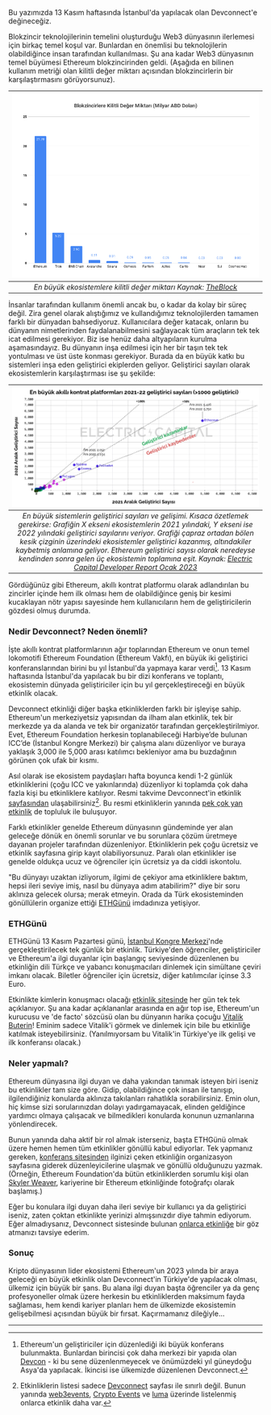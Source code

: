 Bu yazımızda 13 Kasım haftasında İstanbul'da yapılacak olan Devconnect'e değineceğiz. 

Blokzincir teknolojilerinin temelini oluşturduğu Web3 dünyasının ilerlemesi için birkaç temel koşul var. Bunlardan en önemlisi bu teknolojilerin olabildiğince insan tarafından kullanılması. Şu ana kadar Web3 dünyasının temel büyümesi Ethereum blokzincirinden geldi. (Aşağıda en bilinen kullanım metriği olan kilitli değer miktarı açısından blokzincirlerin bir karşılaştırmasını görüyorsunuz). 

| ![l1-kilitli-miktar](/assets/L1-TVL_v2.png)|
|:--:| 
| *En büyük ekosistemlere kilitli değer miktarı Kaynak: [TheBlock](https://www.theblock.co/data/decentralized-finance/total-value-locked-tvl)*|

İnsanlar tarafından kullanım önemli ancak bu, o kadar da kolay bir süreç değil. Zira genel olarak alıştığımız ve kullandığımız teknolojilerden tamamen farklı bir dünyadan bahsediyoruz. Kullanıcılara değer katacak, onların bu dünyanın nimetlerinden faydalanabilmesini sağlayacak tüm araçların tek tek icat edilmesi gerekiyor. Biz ise henüz daha altyapıların kurulma aşamasındayız. Bu dünyanın inşa edilmesi için her bir taşın tek tek yontulması ve üst üste konması gerekiyor. Burada da en büyük katkı bu sistemleri inşa eden geliştirici ekiplerden geliyor. Geliştirici sayıları olarak ekosistemlerin karşılaştırması ise şu şekilde: 

| ![gelistirici-sayilari](/assets/electric_cap_dev_report_1st_grp_2022-v231014.png)|
|:--:| 
| *En büyük sistemlerin geliştirici sayıları ve gelişimi. Kısaca özetlemek gerekirse: Grafiğin X ekseni ekosistemlerin 2021 yılındaki, Y ekseni ise 2022 yılındaki geliştirici sayılarını veriyor. Grafiği çapraz ortadan bölen kesik çizginin üzerindeki ekosistemler geliştirici kazanmış, altındakiler kaybetmiş anlamına geliyor. Ethereum geliştirici sayısı olarak  neredeyse kendinden sonra gelen üç ekosistemin toplamına eşit.  Kaynak: [Electric Capital Developer Report Ocak 2023](https://www.developerreport.com/)*|

Gördüğünüz gibi Ethereum, akıllı kontrat platformu olarak adlandırılan bu zincirler içinde hem ilk olması hem de olabildiğince geniş bir kesimi kucaklayan nötr yapısı sayesinde hem kullanıcıların hem de geliştiricilerin gözdesi olmuş durumda. 

### Nedir Devconnect? Neden önemli?
İşte akıllı kontrat platformlarının ağır toplarından Ethereum ve onun temel lokomotifi Ethereum Foundation (Ethereum Vakfı), en büyük iki geliştirici konferanslarından birini bu yıl İstanbul'da yapmaya karar verdi[^1]. 13 Kasım haftasında İstanbul'da yapılacak bu bir dizi konferans ve toplantı, ekosistemin dünyada geliştiriciler için bu yıl gerçekleştireceği en büyük etkinlik olacak.

Devconnect etkinliği diğer başka etkinliklerden farklı bir işleyişe sahip. Ethereum'un merkeziyetsiz yapısından da ilham alan etkinlik, tek bir merkezde ya da alanda ve tek bir organizatör tarafından gerçekleştirilmiyor. Evet, Ethereum Foundation herkesin toplanabileceği Harbiye’de bulunan ICC’de (İstanbul Kongre Merkezi) bir çalışma alanı düzenliyor ve buraya yaklaşık 3,000 ile 5,000 arası katılımcı bekleniyor ama bu buzdağının görünen çok ufak bir kısmı. 

Asıl olarak ise ekosistem paydaşları hafta boyunca kendi 1-2 günlük etkinliklerini (çoğu ICC ve yakınlarında) düzenliyor ki toplamda çok daha fazla kişi bu etkinliklere katılıyor. Resmi takvime Devconnect'in etkinlik [sayfasından](https://devconnect.org/schedule) ulaşabilirsiniz[^2]. Bu resmi etkinliklerin yanında [pek çok yan etkinlik](https://cryptoevents.xyz/DevconnectWeek) de topluluk ile buluşuyor. 

Farklı etkinlikler genelde Ethereum dünyasının gündeminde yer alan geleceğe dönük en önemli sorunlar ve bu sorunlara çözüm üretmeye dayanan projeler tarafından düzenleniyor. Etkinliklerin pek çoğu ücretsiz ve etkinlik sayfasına girip kayıt olabiliyorsunuz. Paralı olan etkinlikler ise genelde oldukça ucuz ve öğrenciler için ücretsiz ya da ciddi iskontolu. 

"Bu dünyayı uzaktan izliyorum, ilgimi de çekiyor ama etkinliklere baktım, hepsi ileri seviye imiş, nasıl bu dünyaya adım atabilirim?" diye bir soru aklınıza gelecek olursa; merak etmeyin. Orada da Türk ekosisteminden gönüllülerin organize ettiği [ETHGünü](https://ethgunu.com/) imdadınıza yetişiyor. 

### ETHGünü
ETHGünü 13 Kasım Pazartesi günü, [İstanbul Kongre Merkezi](https://www.google.com/maps/place/Istanbul+Congress+Center/@41.0463638,28.9844293,17z/data=!4m7!3m6!1s0x14cab772bb39b717:0x5488375fff580b2d!8m2!3d41.0463638!4d28.9889354!15sCgxpY2MgaXN0YW5idWySARFjb25mZXJlbmNlX2NlbnRlcuABAA!16s%2Fm%2F0zn1_yz?shorturl=1)'nde gerçekleştirilecek tek günlük bir etkinlik. Türkiye'den öğrenciler, geliştiriciler ve Ethereum'a ilgi duyanlar için başlangıç seviyesinde düzenlenen bu etkinliğin dili Türkçe ve yabancı konuşmacıları dinlemek için simültane çeviri imkanı olacak. Biletler öğrenciler için ücretsiz, diğer katılımcılar içinse 3.3 Euro. 

Etkinlikte kimlerin konuşmacı olacağı [etkinlik sitesinde](https://ethgunu.com/) her gün tek tek açıklanıyor. Şu ana kadar açıklananlar arasında en ağır top ise, Ethereum'un kurucusu ve 'de facto' sözcüsü olan bu dünyanın harika çocuğu [Vitalik Buterin](https://twitter.com/VitalikButerin)! Eminim sadece Vitalik'i görmek ve dinlemek için bile bu etkinliğe katılmak isteyebilirsiniz. (Yanılmıyorsam bu Vitalik'in Türkiye'ye ilk gelişi ve ilk konferansı olacak.)

### Neler yapmalı?
Ethereum dünyasına ilgi duyan ve daha yakından tanımak isteyen biri iseniz bu etkinlikler tam size göre. Gidip, olabildiğince çok insan ile tanışıp, ilgilendiğiniz konularda aklınıza takılanları rahatlıkla sorabilirsiniz. Emin olun, hiç kimse sizi sorularınızdan dolayı yadırgamayacak, elinden geldiğince yardımcı olmaya çalışacak ve  bilmedikleri konularda konunun uzmanlarına yönlendirecek. 

Bunun yanında daha aktif bir rol almak isterseniz, başta ETHGünü olmak üzere hemen hemen tüm etkinlikler gönüllü kabul ediyorlar. Tek yapmanız gereken, [konferans sitesinden](https://devconnect.org/schedule) ilginizi çeken etkinliğin organizasyon sayfasına giderek düzenleyicilerine ulaşmak ve gönüllü olduğunuzu yazmak. (Örneğin, Ethereum Foundation'da bütün etkinliklerden sorumlu kişi olan [Skyler Weaver](https://twitter.com/skylar_eth), kariyerine bir Ethereum etkinliğinde fotoğrafçı olarak başlamış.)

Eğer bu konulara ilgi duyan daha ileri seviye bir kullanıcı ya da geliştirici iseniz, zaten çoktan etkinlikte yerinizi almışsınızdır diye tahmin ediyorum. Eğer almadıysanız, Devconnect sistesinde bulunan [onlarca etkinliğe](https://devconnect.org/schedule) bir göz atmanızı tavsiye ederim. 

### Sonuç
Kripto dünyasının lider ekosistemi Ethereum'un 2023 yılında bir araya geleceği en büyük etkinlik olan Devconnect'in Türkiye'de yapılacak olması, ülkemiz için büyük bir şans. Bu alana ilgi duyan başta öğrenciler ya da genç profesyoneller olmak üzere herkesin bu etkinliklerden maksimum fayda sağlaması, hem kendi kariyer planları hem de ülkemizde ekosistemin gelişebilmesi açısından büyük bir fırsat. Kaçırmamanız dileğiyle... 

---

[^1]: Ethereum'un geliştiriciler için düzenlediği iki büyük konferans bulunmakta. Bunlardan birincisi çok daha merkezi bir yapıda olan [Devcon](https://devcon.org/) - ki bu sene düzenlenmeyecek ve önümüzdeki yıl güneydoğu Asya'da yapılacak.  İkincisi ise ülkemizde düzenlenen Devconnect. 

[^2]: Etkinliklerin listesi sadece [Devconnect](https://devconnect.org/schedule) sayfası ile sınırlı değil. Bunun yanında [web3events](https://www.web3event.org/topic/5#Topic), [Crypto Events](https://cryptoevents.xyz/DevconnectWeek) ve [luma](https://lu.ma/devconnect) üzerinde listelenmiş onlarca etkinlik daha var.
